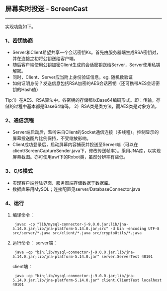 ## 屏幕实时投送 - ScreenCast
------------
实现功能如下。
### 1、密钥协商

- Server和Client希望共享一个会话密钥Ks。首先由服务器端生成RSA密钥对，并在连接之初将公钥送给客户端。
- 随后客户端使用公钥加密Client生成的会话密钥送给Server，Server使用私钥解密。
- 同时，Client、Server应当附上身份验证信息。eg. 随机数验证
- 如何证明身份？发送信息包括RSA加密的AES会话密钥（还可携带AES会话密钥的Hash值）

Tip:1）在AES、RSA算法中。各密钥的存储都以Base64编码形式。即：传输，存储的过程中基本都是Base64编码。
    2）RSA类是类方法，而AES类是对象方法。

### 2、通信流程
- Server端启动后，监听来自Client的Socket通信连接（多线程）。控制显示的屏幕投送图片比例保持，不受缩放影响。
- Client成功登录后，启动屏幕内容捕获并投送至Server端（可以在client/ScreenCaptureSender.java下，修改传送帧率）。采用JNA库，以实现屏幕截图。亦可使用awt下的Robot类，虽然分辨率有些低。

### 3、C/S模式
- 实现客户端登陆界面、服务器端存储数据于数据库。
- 数据库采用MySQL；连接配置见server/DatabaseConnector.java

### 4、运行
1. 编译命令：
   
        javac -cp "lib/mysql-connector-j-9.0.0.jar;lib/jna-5.14.0.jar;lib/jna-platform-5.14.0.jar;src" -d bin -encoding UTF-8 src/server/*.java src/client/*.java src/cryptoUtils/*.java

2. 运行命令：
    server端：

        java -cp "bin;lib/mysql-connector-j-9.0.0.jar;lib/jna-5.14.0.jar;lib/jna-platform-5.14.0.jar" server.ServerTest 40101
    client端：

        java -cp "bin;lib/mysql-connector-j-9.0.0.jar;lib/jna-5.14.0.jar;lib/jna-platform-5.14.0.jar" client.ClientTest localhost 40101

